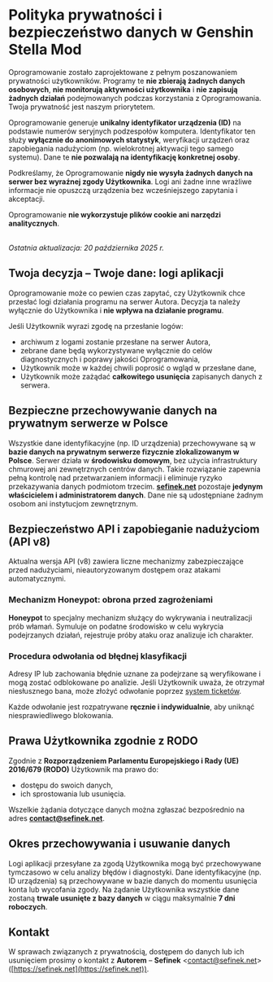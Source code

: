 [//]: # (Title: Polityka prywatności - Dokumentacja Stella Mod)
[//]: # (Description: Poznaj zasady ochrony danych w Genshin Stella Mod. Dowiedz się, jak oprogramowanie chroni Twoją prywatność. Nigdy nie gromadzi żadnych danych osobowych. Zawsze zapewnia bezpieczeństwo.)
[//]: # (Tags: Polityka prywatności, Ochrona danych, Genshin Stella Mod, Prywatność użytkownika, Bezpieczeństwo danych, API v8, Honeypot, Logi aplikacji, RODO, Dokumentacja Stella Mod, Bezpieczne oprogramowanie)
[//]: # (Canonical: /genshin-stella-mod/docs?page=privacy-policy)
[//]: # (Contributors: Sefinek)

# Polityka prywatności i bezpieczeństwo danych w Genshin Stella Mod <!-- {#privacy-overview} -->
Oprogramowanie zostało zaprojektowane z pełnym poszanowaniem prywatności użytkowników.
Programy te **nie zbierają żadnych danych osobowych**, **nie monitorują aktywności użytkownika** i **nie zapisują żadnych działań** podejmowanych podczas korzystania z Oprogramowania.
Twoja prywatność jest naszym priorytetem.

Oprogramowanie generuje **unikalny identyfikator urządzenia (ID)** na podstawie numerów seryjnych podzespołów komputera.
Identyfikator ten służy **wyłącznie do anonimowych statystyk**, weryfikacji urządzeń oraz zapobiegania nadużyciom (np. wielokrotnej aktywacji tego samego systemu).
Dane te **nie pozwalają na identyfikację konkretnej osoby**.

Podkreślamy, że Oprogramowanie **nigdy nie wysyła żadnych danych na serwer bez wyraźnej zgody Użytkownika**.
Logi ani żadne inne wrażliwe informacje nie opuszczą urządzenia bez wcześniejszego zapytania i akceptacji.

Oprogramowanie **nie wykorzystuje plików cookie ani narzędzi analitycznych**.

<br>
<i>Ostatnia aktualizacja: 20 października 2025 r.</i>


## Twoja decyzja – Twoje dane: logi aplikacji <!-- {#application-logs} -->
Oprogramowanie może co pewien czas zapytać, czy Użytkownik chce przesłać logi działania programu na serwer Autora.
Decyzja ta należy wyłącznie do Użytkownika i **nie wpływa na działanie programu**.

Jeśli Użytkownik wyrazi zgodę na przesłanie logów:
- archiwum z logami zostanie przesłane na serwer Autora,
- zebrane dane będą wykorzystywane wyłącznie do celów diagnostycznych i poprawy jakości Oprogramowania,
- Użytkownik może w każdej chwili poprosić o wgląd w przesłane dane,
- Użytkownik może zażądać **całkowitego usunięcia** zapisanych danych z serwera.


## Bezpieczne przechowywanie danych na prywatnym serwerze w Polsce <!-- {#secure-storage} -->
Wszystkie dane identyfikacyjne (np. ID urządzenia) przechowywane są w **bazie danych na prywatnym serwerze fizycznie zlokalizowanym w Polsce**.
Serwer działa w **środowisku domowym**, bez użycia infrastruktury chmurowej ani zewnętrznych centrów danych.
Takie rozwiązanie zapewnia pełną kontrolę nad przetwarzaniem informacji i eliminuje ryzyko przekazywania danych podmiotom trzecim.
**[sefinek.net](https://sefinek.net)** pozostaje **jedynym właścicielem i administratorem danych**.
Dane nie są udostępniane żadnym osobom ani instytucjom zewnętrznym.


## Bezpieczeństwo API i zapobieganie nadużyciom (API v8) <!-- {#api-security} -->
Aktualna wersja API (v8) zawiera liczne mechanizmy zabezpieczające przed nadużyciami, nieautoryzowanym dostępem oraz atakami automatycznymi.

### Mechanizm Honeypot: obrona przed zagrożeniami <!-- {#honeypot-mechanism} -->
**Honeypot** to specjalny mechanizm służący do wykrywania i neutralizacji prób włamań.
Symuluje on podatne środowisko w celu wykrycia podejrzanych działań, rejestruje próby ataku oraz analizuje ich charakter.

### Procedura odwołania od błędnej klasyfikacji <!-- {#false-appeal-process} -->
Adresy IP lub zachowania błędnie uznane za podejrzane są weryfikowane i mogą zostać odblokowane po analizie.
Jeśli Użytkownik uważa, że otrzymał niesłusznego bana, może złożyć odwołanie poprzez [system ticketów](https://patrons.sefinek.net/tickets).

Każde odwołanie jest rozpatrywane **ręcznie i indywidualnie**, aby uniknąć niesprawiedliwego blokowania.


## Prawa Użytkownika zgodnie z RODO <!-- {#gdpr-rights} -->
Zgodnie z **Rozporządzeniem Parlamentu Europejskiego i Rady (UE) 2016/679 (RODO)** Użytkownik ma prawo do:
- dostępu do swoich danych,
- ich sprostowania lub usunięcia.

Wszelkie żądania dotyczące danych można zgłaszać bezpośrednio na adres **contact@sefinek.net**.


## Okres przechowywania i usuwanie danych <!-- {#data-retention} -->
Logi aplikacji przesyłane za zgodą Użytkownika mogą być przechowywane tymczasowo w celu analizy błędów i diagnostyki.
Dane identyfikacyjne (np. ID urządzenia) są przechowywane w bazie danych do momentu usunięcia konta lub wycofania zgody.
Na żądanie Użytkownika wszystkie dane zostaną **trwale usunięte z bazy danych** w ciągu maksymalnie **7 dni roboczych**.


## Kontakt <!-- {#contact} -->
W sprawach związanych z prywatnością, dostępem do danych lub ich usunięciem prosimy o kontakt z **Autorem** – **Sefinek** <<contact@sefinek.net>> ([https://sefinek.net](https://sefinek.net)).
